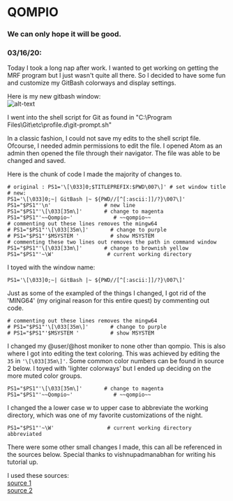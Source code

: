 # QOMPIO

### We can only hope it will be good.

### 03/16/20:  
Today I took a long nap after work. I wanted to get working on getting the  MRF program but I just wasn't quite all there. So I decided to have some fun and customize my GitBash colorways and display settings.

Here is my new gitbash window:<br/>
![alt-text](https://github.com/qompio/qompio.github.io/blob/master/new_gitbash_window.jpg)


I went into the shell script for Git as found in "C:\Program Files\Git\etc\profile.d\git-prompt.sh"

In a classic fashion, I could not save my edits to the shell script file. Ofcourse, I needed admin permissions to edit the file. I opened Atom as an admin then opened the file through their navigator. The file was able to be changed and saved.

Here is the chunk of code I made the majority of changes to.
```shell
# original : PS1='\[\033]0;$TITLEPREFIX:$PWD\007\]' # set window title
# new:
PS1='\[\033]0;~| GitBash |~ ${PWD//[^[:ascii:]]/?}\007\]'
PS1="$PS1"'\n'                 # new line
PS1="$PS1"'\[\033[35m\]'       # change to magenta
PS1="$PS1"'~~Qompio~'             # ~~qompio~~
# commenting out these lines removes the mingw64
# PS1="$PS1"'\[\033[35m\]'       # change to purple
# PS1="$PS1"'$MSYSTEM '          # show MSYSTEM
# commenting these two lines out removes the path in command window
PS1="$PS1"'\[\033[33m\]'       # change to brownish yellow
PS1="$PS1"'~\W'                 # current working directory

```
I toyed with the window name:
```shell
PS1='\[\033]0;~| GitBash |~ ${PWD//[^[:ascii:]]/?}\007\]'
```
Just as some of the exampled of the things I changed, I got rid of the 'MING64' (my original reason for this entire quest) by commenting out code.
```shell
# commenting out these lines removes the mingw64
# PS1="$PS1"'\[\033[35m\]'       # change to purple
# PS1="$PS1"'$MSYSTEM '          # show MSYSTEM
```

I changed my @user/@host moniker to none other than qompio. This is also where I got into editing the text coloring. This was achieved by editing the `35` in `'\[\033[35m\]'`. Some common color numbers can be found in source 2 below. I toyed with 'lighter colorways' but I ended up deciding on the more muted color groups.


```shell
PS1="$PS1"'\[\033[35m\]'       # change to magenta
PS1="$PS1"'~~Qompio~'             # ~~qompio~~
```


I changed the a lower case w to upper case to abbreviate the working directory, which was one of my favorite customizations of the night.
```shell
PS1="$PS1"'~\W'                 # current working directory abbreviated
```

There were some other small changes I made, this can all be referenced in the sources below. Special thanks to vishnupadmanabhan for writing his tutorial up.




I used these sources:<br/>
 [source 1](https://vishnupadmanabhan.com/styling-git-bash/)<br/>
 [source 2](https://stackoverflow.com/questions/5947742/how-to-change-the-output-color-of-echo-in-linux)
